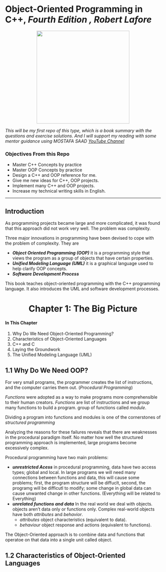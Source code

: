 # Object-Oriented Programming in C++, *Fourth Edition , Robert Lafore*

<p align="center"><img src="https://www.informit.com/ShowCover.aspx?isbn=0672323087" width ="300"> </p>

*This will be my first repo of this type, which is a book summary with the questions and exercise solutions. And I will support my reading with some mentor guidance using MOSTAFA SAAD [YouTube Channel](https://www.informit.com/ShowCover.aspx?isbn=0672323087)*

### Objectives From this Repo
- Master C++ Concepts by practice
- Master OOP Concepts by practice
- Design a C++ and OOP reference for me.
- Give me new ideas for C++, OOP projects.
- Implement many C++ and OOP projects.
- Increase my technical writing skills in English.

<hr>

## Introduction

As programming projects became large and more complicated, it was found that this approach did not work very well. The problem was complexity.

Three major innovations in programming have been devised to cope with the problem of complexity. They are
  - ***Object Oriented Programming (OOP)*** it is a programming style that views the program as a group of objects that have certain properties.
  - ***Unified Modeling Language (UML)*** it is a graphical language used to help clarify OOP concepts.
  - ***Software Development Process***

This book teaches object-oriented programming with the C++ programming language. It also introduces the UML and software development processes.

<h1 align="center"> Chapter 1: The Big Picture </h1>

#### In This Chapter

1. Why Do We Need Object-Oriented Programming?
2. Characteristics of Object-Oriented Languages
3. C++ and C
4. Laying the Groundwork
5. The Unified Modeling Language (UML)


## 1.1 Why Do We Need OOP?

For very small programs, the programmer creates the list of instructions, and the computer carries them out. (*Procedural Programming*)

*Functions* were adopted as a way to make programs more comprehensible to their human creators. *Functions* are list of instructions and we group many functions to build a program. group of functions called *module*.

Dividing a program into functions and modules is one of the cornerstones of *structured programming*

Analyzing the reasons for these failures reveals that there are weaknesses in the procedural paradigm itself. No matter how well the structured programming approach is implemented, large programs become excessively complex.

Procedural programming have two main problems:
- ***unrestricted Acess*** in procedural programming, data have two access types; global and local. In large programs we will need many connections between functions and data, this will cause some problems; first, the program structure will be diffuclt, second, the programg will be difficutl to modify; some change in global data can cause unwanted change in other functions. (Everything will be related to Everything)
- ***unrelated functions and data*** In the real world we deal with objects. objects aren’t data only or functions only. Complex real-world objects have both *attributes* and *behavior*. 
  - *attributes* object characteristics (equivalent to data).
  - *behaviour* object response and actions (equivalent to functions).

The Object-Oriented approach is to combine data and functions that operatoe on that data into a single unit called object.

## 1.2 Characteristics of Object-Oriented Languages

